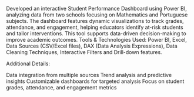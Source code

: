 Developed an interactive Student Performance Dashboard using Power BI, analyzing data from two schools focusing on Mathematics and Portuguese subjects. 
The dashboard features dynamic visualizations to track grades, attendance, and engagement, helping educators identify at-risk students and tailor interventions.
This tool supports data-driven decision-making to improve academic outcomes.
Tools & Technologies Used:
Power BI, Excel, Data Sources (CSV/Excel files), DAX (Data Analysis Expressions), 
Data Cleaning Techniques, Interactive Filters and Drill-down features.

Additional Details:

Data integration from multiple sources
Trend analysis and predictive insights
Customizable dashboards for targeted analysis
Focus on student grades, attendance, and engagement metrics
